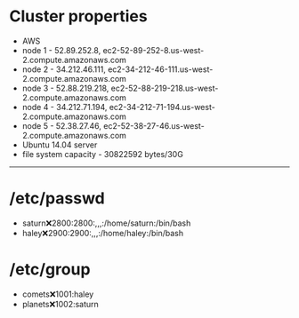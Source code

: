 # Cluster properties
* AWS
* node 1 - 52.89.252.8, ec2-52-89-252-8.us-west-2.compute.amazonaws.com 
* node 2 - 34.212.46.111, ec2-34-212-46-111.us-west-2.compute.amazonaws.com
* node 3 - 52.88.219.218, ec2-52-88-219-218.us-west-2.compute.amazonaws.com
* node 4 - 34.212.71.194, ec2-34-212-71-194.us-west-2.compute.amazonaws.com
* node 5 - 52.38.27.46, ec2-52-38-27-46.us-west-2.compute.amazonaws.com
* Ubuntu 14.04 server
* file system capacity - 30822592 bytes/30G

---

# /etc/passwd
* saturn:x:2800:2800:,,,:/home/saturn:/bin/bash
* haley:x:2900:2900:,,,:/home/haley:/bin/bash

# /etc/group
* comets:x:1001:haley
* planets:x:1002:saturn
